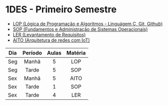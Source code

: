 # 1DES - Primeiro Semestre
- [LOP (Lógica de Programação e Algoritmos - Linguágem C, Git, Github)](./1-lop/)
- [SOP (Fundamentos e Administração de Sistemas Operacionais)](./02-sop/)
- [LER (Levantamento de Requisitos)](./03-ler/)
- [AITO (Arquitetura de redes com IoT)](./04-aito/)

|Dia|Período|Aulas|Matéria|
|-|:-:|:-:|:-:|
|Seg|Manhã|5|LOP|
|Seg|Tarde|5|SOP|
|Sex|Manhã|5|AITO|
|Sex|Tarde|1|SOP|
|Sex|Tarde|4|LER|